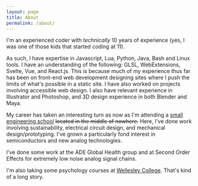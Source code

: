 ```yaml
---
layout: page
title: About
permalink: /about/
---
```


I'm an experienced coder with *technically* 10 years of experience (yes, I was one of those kids that started coding at 11).

As such, I have expertise in Javascript, Lua, Python, Java, Bash and Linux tools.
I have an understanding of the following: GLSL, WebExtensions, Svelte, Vue, and React.js. This is because much of my experience thus far has been on front-end web development designing sites where I push the limits of what's possible in a static site. I have also worked on projects involving accessible web design. 
I also have relevant experience in Illustrator and Photoshop, and 3D design experience in both Blender and Maya.

My career has taken an interesting turn as now as I'm attending a [small engineering school](https://olin.edu) <s>located in the middle of nowhere.</s> Here, I've done work involving sustainability, electrical circuit design, and mechanical design/prototyping. I've grown a particularly fond interest in semiconductors and new analog technologies.

I've done some work at the ADE Global Health group and at Second Order Effects for extremely low noise analog signal chains.

I'm also taking some psychology courses at [Wellesley College](https://wellesley.edu). That's kind of a long story.

